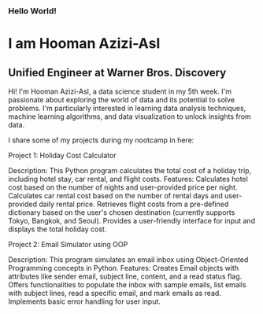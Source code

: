 ### **Hello World!**
# I am Hooman Azizi-Asl
## Unified Engineer at Warner Bros. Discovery
Hi! I'm Hooman Azizi-Asl, a data science student in my 5th week. I'm passionate about exploring the world of data and its potential to solve problems. 
I'm particularly interested in learning data analysis techniques, machine learning algorithms, and data visualization to unlock insights from data.  

I share some of my projects during my nootcamp in here:

Project 1: Holiday Cost Calculator

Description: This Python program calculates the total cost of a holiday trip, including hotel stay, car rental, and flight costs.
Features:
Calculates hotel cost based on the number of nights and user-provided price per night.
Calculates car rental cost based on the number of rental days and user-provided daily rental price.
Retrieves flight costs from a pre-defined dictionary based on the user's chosen destination (currently supports Tokyo, Bangkok, and Seoul).
Provides a user-friendly interface for input and displays the total holiday cost.

Project 2: Email Simulator using OOP

Description: This program simulates an email inbox using Object-Oriented Programming concepts in Python.
Features:
Creates Email objects with attributes like sender email, subject line, content, and a read status flag.
Offers functionalities to populate the inbox with sample emails, list emails with subject lines, read a specific email, and mark emails as read.
Implements basic error handling for user input.

